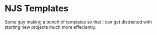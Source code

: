# NJS Templates

Some guy making a bunch of templates so that I can get distracted with starting new projects much more effeciently. 
